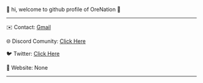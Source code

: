 👋 hi, welcome to github profile of OreNation 👋

-----------------------------------------

✉️ Contact: [Gmail](mailto:orenationstudios@gmail.com)

🌐 Discord Comunity: [Click Here](https://discord.gg/AsPhVW63Gw)

🐦 Twitter: [Click Here](https://twitter.com)

📰 Website: None

-----------------------------------------

